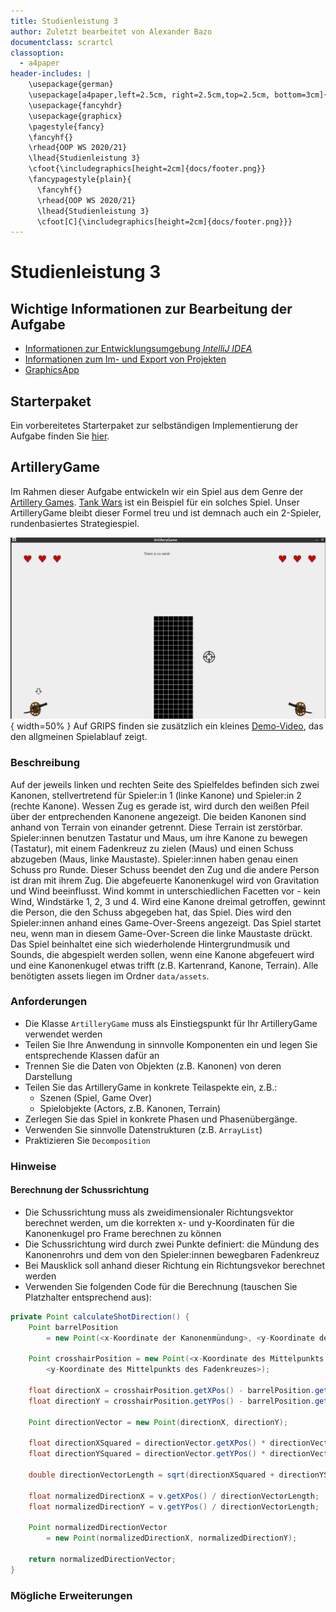 ```yaml
---
title: Studienleistung 3
author: Zuletzt bearbeitet von Alexander Bazo
documentclass: scrartcl
classoption:
  - a4paper
header-includes: |
    \usepackage{german} 
    \usepackage[a4paper,left=2.5cm, right=2.5cm,top=2.5cm, bottom=3cm]{geometry}
    \usepackage{fancyhdr}
    \usepackage{graphicx}
    \pagestyle{fancy}
    \fancyhf{}
    \rhead{OOP WS 2020/21}
    \lhead{Studienleistung 3}
    \cfoot{\includegraphics[height=2cm]{docs/footer.png}}
    \fancypagestyle{plain}{
      \fancyhf{}
      \rhead{OOP WS 2020/21}
      \lhead{Studienleistung 3}
      \cfoot[C]{\includegraphics[height=2cm]{docs/footer.png}}}
---
```



# Studienleistung 3

## Wichtige Informationen zur Bearbeitung der Aufgabe 
  - [Informationen zur Entwicklungsumgebung *IntelliJ IDEA*](https://elearning.uni-regensburg.de/mod/book/view.php?id=1480675)
  - [Informationen zum Im- und Export von Projekten](https://elearning.uni-regensburg.de/mod/book/view.php?id=1480675&chapterid=51551)
  - [GraphicsApp](https://elearning.uni-regensburg.de/mod/url/view.php?id=1482162)

## Starterpaket

Ein vorbereitetes Starterpaket zur selbständigen Implementierung der Aufgabe finden Sie [hier](https://github.com/OOP-Ubungen-WS2020-21/U00-Template-fuer-Aufgaben/archive/Starterpaket.zip).

## ArtilleryGame

Im Rahmen dieser Aufgabe entwickeln wir ein Spiel aus dem Genre der [Artillery Games](https://en.wikipedia.org/wiki/Artillery_game). 
[Tank Wars](https://dosgames.com/game/tank-wars/) ist ein Beispiel für ein solches Spiel.
Unser ArtilleryGame bleibt dieser Formel treu und ist demnach auch ein 2-Spieler, rundenbasiertes Strategiespiel.

![ArtilleryGame](docs/artillerygame.png){ width=50% }
Auf GRIPS finden sie zusätzlich ein kleines [Demo-Video](https://elearning.uni-regensburg.de/mod/resource/view.php?id=1596083), das den allgmeinen Spielablauf zeigt.

### Beschreibung
Auf der jeweils linken und rechten Seite des Spielfeldes befinden sich zwei Kanonen, stellvertretend für Spieler:in 1 (linke Kanone) und Spieler:in 2 (rechte Kanone).
Wessen Zug es gerade ist, wird durch den weißen Pfeil über der entprechenden Kanonene angezeigt.
Die beiden Kanonen sind anhand von Terrain von einander getrennt.
Diese Terrain ist zerstörbar.
Spieler:innen benutzen Tastatur und Maus, um ihre Kanone zu bewegen (Tastatur), mit einem Fadenkreuz zu zielen (Maus) und einen Schuss abzugeben (Maus, linke Maustaste).
Spieler:innen haben genau einen Schuss pro Runde.
Dieser Schuss beendet den Zug und die andere Person ist dran mit ihrem Zug.
Die abgefeuerte Kanonenkugel wird von Gravitation und Wind beeinflusst.
Wind kommt in unterschiedlichen Facetten vor - kein Wind, Windstärke 1, 2, 3 und 4.
Wird eine Kanone dreimal getroffen, gewinnt die Person, die den Schuss abgegeben hat, das Spiel.
Dies wird den Spieler:innen anhand eines Game-Over-Sreens angezeigt.
Das Spiel startet neu, wenn man in diesem Game-Over-Screen die linke Maustaste drückt.
Das Spiel beinhaltet eine sich wiederholende Hintergrundmusik und Sounds, die abgespielt werden sollen, wenn eine Kanone abgefeuert wird und eine Kanonenkugel etwas trifft (z.B. Kartenrand, Kanone, Terrain).
Alle benötigten assets liegen im Ordner `data/assets`.

### Anforderungen
* Die Klasse `ArtilleryGame` muss als Einstiegspunkt für Ihr ArtilleryGame verwendet werden
* Teilen Sie Ihre Anwendung in sinnvolle Komponenten ein und legen Sie entsprechende Klassen dafür an
* Trennen Sie die Daten von Objekten (z.B. Kanonen) von deren Darstellung
* Teilen Sie das ArtilleryGame in konkrete Teilaspekte ein, z.B.:
  * Szenen (Spiel, Game Over)
  * Spielobjekte (Actors, z.B. Kanonen, Terrain)
* Zerlegen Sie das Spiel in konkrete Phasen und Phasenübergänge.
* Verwenden Sie sinnvolle Datenstrukturen (z.B. `ArrayList`)
* Praktizieren Sie `Decomposition`


### Hinweise

#### Berechnung der Schussrichtung
* Die Schussrichtung muss als zweidimensionaler Richtungsvektor berechnet werden, um die korrekten x- und y-Koordinaten für die Kanonenkugel pro Frame berechnen zu können
* Die Schussrichtung wird durch zwei Punkte definiert: die Mündung des Kanonenrohrs und dem von den Spieler:innen bewegbaren Fadenkreuz
* Bei Mausklick soll anhand dieser Richtung ein Richtungsvekor berechnet werden
* Verwenden Sie folgenden Code für die Berechnung (tauschen Sie Platzhalter entsprechend aus):

```java
private Point calculateShotDirection() {
    Point barrelPosition 
    	= new Point(<x-Koordinate der Kanonenmündung>, <y-Koordinate der Kanonenmündung>);
    
    Point crosshairPosition = new Point(<x-Koordinate des Mittelpunkts des Fadenkreuzes>,
    	<y-Koordinate des Mittelpunkts des Fadenkreuzes>);
    
    float directionX = crosshairPosition.getXPos() - barrelPosition.getXPos();
    float directionY = crosshairPosition.getYPos() - barrelPosition.getYPos();
    
    Point directionVector = new Point(directionX, directionY);
    
    float directionXSquared = directionVector.getXPos() * directionVector.getXPos();
    float directionYSquared = directionVector.getYPos() * directionVector.getYPos();

    double directionVectorLength = sqrt(directionXSquared + directionYSquared);
    
    float normalizedDirectionX = v.getXPos() / directionVectorLength;
    float normalizedDirectionY = v.getYPos() / directionVectorLength;
    
    Point normalizedDirectionVector 
    	= new Point(normalizedDirectionX, normalizedDirectionY);

    return normalizedDirectionVector;
}

```


### Mögliche Erweiterungen





